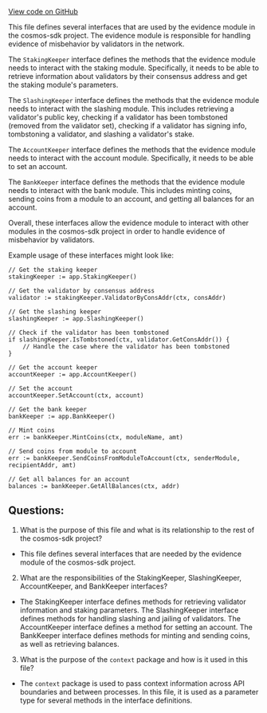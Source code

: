 [View code on GitHub](https://github.com/cosmos/cosmos-sdk/blob/main/x/evidence/types/expected_keepers.go)

This file defines several interfaces that are used by the evidence module in the cosmos-sdk project. The evidence module is responsible for handling evidence of misbehavior by validators in the network. 

The `StakingKeeper` interface defines the methods that the evidence module needs to interact with the staking module. Specifically, it needs to be able to retrieve information about validators by their consensus address and get the staking module's parameters. 

The `SlashingKeeper` interface defines the methods that the evidence module needs to interact with the slashing module. This includes retrieving a validator's public key, checking if a validator has been tombstoned (removed from the validator set), checking if a validator has signing info, tombstoning a validator, and slashing a validator's stake. 

The `AccountKeeper` interface defines the methods that the evidence module needs to interact with the account module. Specifically, it needs to be able to set an account. 

The `BankKeeper` interface defines the methods that the evidence module needs to interact with the bank module. This includes minting coins, sending coins from a module to an account, and getting all balances for an account. 

Overall, these interfaces allow the evidence module to interact with other modules in the cosmos-sdk project in order to handle evidence of misbehavior by validators. 

Example usage of these interfaces might look like:

```
// Get the staking keeper
stakingKeeper := app.StakingKeeper()

// Get the validator by consensus address
validator := stakingKeeper.ValidatorByConsAddr(ctx, consAddr)

// Get the slashing keeper
slashingKeeper := app.SlashingKeeper()

// Check if the validator has been tombstoned
if slashingKeeper.IsTombstoned(ctx, validator.GetConsAddr()) {
    // Handle the case where the validator has been tombstoned
}

// Get the account keeper
accountKeeper := app.AccountKeeper()

// Set the account
accountKeeper.SetAccount(ctx, account)

// Get the bank keeper
bankKeeper := app.BankKeeper()

// Mint coins
err := bankKeeper.MintCoins(ctx, moduleName, amt)

// Send coins from module to account
err := bankKeeper.SendCoinsFromModuleToAccount(ctx, senderModule, recipientAddr, amt)

// Get all balances for an account
balances := bankKeeper.GetAllBalances(ctx, addr)
```
## Questions: 
 1. What is the purpose of this file and what is its relationship to the rest of the cosmos-sdk project?
- This file defines several interfaces that are needed by the evidence module of the cosmos-sdk project.
2. What are the responsibilities of the StakingKeeper, SlashingKeeper, AccountKeeper, and BankKeeper interfaces?
- The StakingKeeper interface defines methods for retrieving validator information and staking parameters. The SlashingKeeper interface defines methods for handling slashing and jailing of validators. The AccountKeeper interface defines a method for setting an account. The BankKeeper interface defines methods for minting and sending coins, as well as retrieving balances.
3. What is the purpose of the `context` package and how is it used in this file?
- The `context` package is used to pass context information across API boundaries and between processes. In this file, it is used as a parameter type for several methods in the interface definitions.